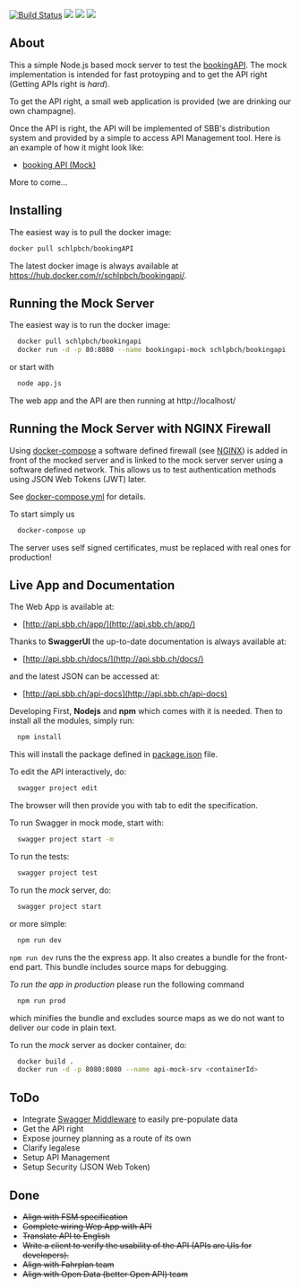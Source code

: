 [![Build Status](https://travis-ci.org/schlpbch/bookingAPI.svg?branch=master)](https://travis-ci.org/schlpbch/bookingAPI)
[![](https://images.microbadger.com/badges/image/schlpbch/bookingapi.svg)](https://microbadger.com/images/schlpbch/bookingapi "Get your own image badge on microbadger.com")
[![](https://images.microbadger.com/badges/version/schlpbch/bookingapi.svg)](https://microbadger.com/images/schlpbch/bookingapi "Get your own version badge on microbadger.com")
[![](https://images.microbadger.com/badges/commit/schlpbch/bookingapi.svg)](https://microbadger.com/images/schlpbch/bookingapi "Get your own commit badge on microbadger.com")

## About

This a simple Node.js based mock server to test the [bookingAPI](api/swagger/swagger.yaml). The mock implementation is intended for fast protoyping and to get the API right (Getting APIs right is *hard*).

To get the API right, a small web application is provided (we are drinking our own champagne).

Once the API is right, the API will be implemented of SBB's distribution system and provided by a simple to access API Management tool. Here is an example of how it might look like:

- [booking API (Mock)](https://bookingapi.3scale.net/)

More to come...

## Installing
The easiest way is to pull the docker image:

```bash
docker pull schlpbch/bookingAPI
```
The latest docker image is always available at https://hub.docker.com/r/schlpbch/bookingapi/.

## Running the Mock Server
The easiest way is to run the docker image:

```bash
  docker pull schlpbch/bookingapi
  docker run -d -p 80:8080 --name bookingapi-mock schlpbch/bookingapi
```

or start with

```bash
  node app.js
```

The web app and the API are then running at http://localhost/

## Running the Mock Server with NGINX Firewall

Using [docker-compose](https://docs.docker.com/compose/) a software defined
firewall (see [NGINX](https://www.nginx.com/))
is added in front of the mocked server and is linked to the mock server
server using a software defined  network. This allows us to test
authentication methods using JSON Web Tokens (JWT) later.

See [docker-compose.yml](docker-compose.yml) for details.

To start simply us

```bash
  docker-compose up
```

The server uses self signed certificates, must be replaced
with real ones for production!

## Live App and Documentation

The Web App is available at:

- [http://api.sbb.ch/app/](http://api.sbb.ch/app/)

Thanks to **SwaggerUI** the up-to-date documentation is always available at:

- [http://api.sbb.ch/docs/](http://api.sbb.ch/docs/)

and the latest JSON can be accessed at:

- [http://api.sbb.ch/api-docs](http://api.sbb.ch/api-docs)

Developing
First, **Nodejs** and **npm** which comes with it is needed. Then to install all the modules, simply run:

```bash
  npm install
```

This will install the package defined in [package.json](package.json) file.

To edit the API interactively, do:

```bash
  swagger project edit
```

The browser will then provide you with tab to edit the specification.

To run Swagger in mock mode, start with:


```bash
  swagger project start -m
```

To run the tests:

```bash
  swagger project test
```

To run the *mock* server, do:

```bash
  swagger project start
```

or more simple:

```bash
  npm run dev
```

`npm run dev` runs the the express app. It also creates a bundle for the
front-end part. This bundle includes source maps for debugging.

*To run the app in production* please run the following command
```bash
  npm run prod
```
which minifies the bundle and excludes source maps as we do not
want to deliver our code in plain text.

To run the *mock* server as docker container, do:

```bash
  docker build .
  docker run -d -p 8080:8080 --name api-mock-srv <containerId>
```

## ToDo
- Integrate [Swagger Middleware](https://github.com/BigstickCarpet/swagger-express-middleware/blob/master/docs/samples/walkthrough2.md) to easily pre-populate data
- Get the API right
 - Expose journey planning as a route of its own
- Clarify legalese
- Setup API Management
- Setup Security (JSON Web Token)

## Done
- <del>Align with FSM specification</del>
- <del>Complete wiring Wep App with API</del>
- <del>Translate API to English</del>
- <del>Write a client to verify the usability of the API (APIs are UIs for developers).</del>
- <del>Align with Fahrplan team</del>
- <del>Align with Open Data (better Open API) team<del>
